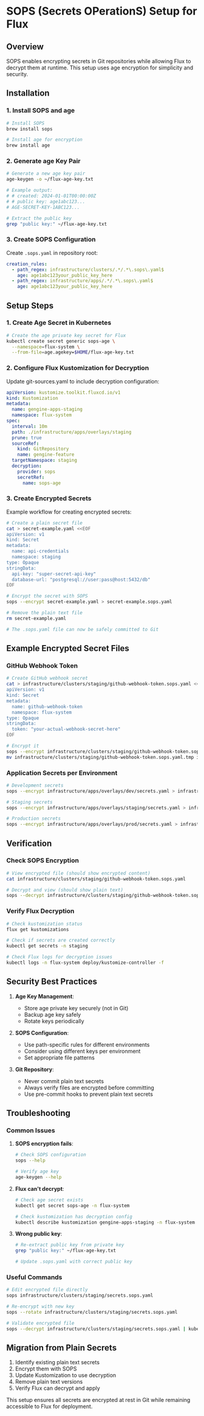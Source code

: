 # SOPS (Secrets OPerationS) Setup for Flux

## Overview

SOPS enables encrypting secrets in Git repositories while allowing Flux to decrypt them at runtime. This setup uses age encryption for simplicity and security.

## Installation

### 1. Install SOPS and age

```bash
# Install SOPS
brew install sops

# Install age for encryption
brew install age
```

### 2. Generate age Key Pair

```bash
# Generate a new age key pair
age-keygen -o ~/flux-age-key.txt

# Example output:
# # created: 2024-01-01T00:00:00Z
# # public key: age1abc123...
# AGE-SECRET-KEY-1ABC123...

# Extract the public key
grep "public key:" ~/flux-age-key.txt
```

### 3. Create SOPS Configuration

Create `.sops.yaml` in repository root:

```yaml
creation_rules:
  - path_regex: infrastructure/clusters/.*/.*\.sops\.yaml$
    age: age1abc123your_public_key_here
  - path_regex: infrastructure/apps/.*/.*\.sops\.yaml$
    age: age1abc123your_public_key_here
```

## Setup Steps

### 1. Create Age Secret in Kubernetes

```bash
# Create the age private key secret for Flux
kubectl create secret generic sops-age \
  --namespace=flux-system \
  --from-file=age.agekey=$HOME/flux-age-key.txt
```

### 2. Configure Flux Kustomization for Decryption

Update git-sources.yaml to include decryption configuration:

```yaml
apiVersion: kustomize.toolkit.fluxcd.io/v1
kind: Kustomization
metadata:
  name: gengine-apps-staging
  namespace: flux-system
spec:
  interval: 10m
  path: ./infrastructure/apps/overlays/staging
  prune: true
  sourceRef:
    kind: GitRepository
    name: gengine-feature
  targetNamespace: staging
  decryption:
    provider: sops
    secretRef:
      name: sops-age
```

### 3. Create Encrypted Secrets

Example workflow for creating encrypted secrets:

```bash
# Create a plain secret file
cat > secret-example.yaml <<EOF
apiVersion: v1
kind: Secret
metadata:
  name: api-credentials
  namespace: staging
type: Opaque
stringData:
  api-key: "super-secret-api-key"
  database-url: "postgresql://user:pass@host:5432/db"
EOF

# Encrypt the secret with SOPS
sops --encrypt secret-example.yaml > secret-example.sops.yaml

# Remove the plain text file
rm secret-example.yaml

# The .sops.yaml file can now be safely committed to Git
```

## Example Encrypted Secret Files

### GitHub Webhook Token
```bash
# Create GitHub webhook secret
cat > infrastructure/clusters/staging/github-webhook-token.sops.yaml <<EOF
apiVersion: v1
kind: Secret
metadata:
  name: github-webhook-token
  namespace: flux-system
type: Opaque
stringData:
  token: "your-actual-webhook-secret-here"
EOF

# Encrypt it
sops --encrypt infrastructure/clusters/staging/github-webhook-token.sops.yaml > infrastructure/clusters/staging/github-webhook-token.sops.yaml.tmp
mv infrastructure/clusters/staging/github-webhook-token.sops.yaml.tmp infrastructure/clusters/staging/github-webhook-token.sops.yaml
```

### Application Secrets per Environment

```bash
# Development secrets
sops --encrypt infrastructure/apps/overlays/dev/secrets.yaml > infrastructure/apps/overlays/dev/secrets.sops.yaml

# Staging secrets  
sops --encrypt infrastructure/apps/overlays/staging/secrets.yaml > infrastructure/apps/overlays/staging/secrets.sops.yaml

# Production secrets
sops --encrypt infrastructure/apps/overlays/prod/secrets.yaml > infrastructure/apps/overlays/prod/secrets.sops.yaml
```

## Verification

### Check SOPS Encryption

```bash
# View encrypted file (should show encrypted content)
cat infrastructure/clusters/staging/github-webhook-token.sops.yaml

# Decrypt and view (should show plain text)
sops --decrypt infrastructure/clusters/staging/github-webhook-token.sops.yaml
```

### Verify Flux Decryption

```bash
# Check kustomization status
flux get kustomizations

# Check if secrets are created correctly
kubectl get secrets -n staging

# Check Flux logs for decryption issues
kubectl logs -n flux-system deploy/kustomize-controller -f
```

## Security Best Practices

1. **Age Key Management**:
   - Store age private key securely (not in Git)
   - Backup age key safely
   - Rotate keys periodically

2. **SOPS Configuration**:
   - Use path-specific rules for different environments
   - Consider using different keys per environment
   - Set appropriate file patterns

3. **Git Repository**:
   - Never commit plain text secrets
   - Always verify files are encrypted before committing
   - Use pre-commit hooks to prevent plain text secrets

## Troubleshooting

### Common Issues

1. **SOPS encryption fails**:
   ```bash
   # Check SOPS configuration
   sops --help
   
   # Verify age key
   age-keygen --help
   ```

2. **Flux can't decrypt**:
   ```bash
   # Check age secret exists
   kubectl get secret sops-age -n flux-system
   
   # Check kustomization has decryption config
   kubectl describe kustomization gengine-apps-staging -n flux-system
   ```

3. **Wrong public key**:
   ```bash
   # Re-extract public key from private key
   grep "public key:" ~/flux-age-key.txt
   
   # Update .sops.yaml with correct public key
   ```

### Useful Commands

```bash
# Edit encrypted file directly
sops infrastructure/clusters/staging/secrets.sops.yaml

# Re-encrypt with new key
sops --rotate infrastructure/clusters/staging/secrets.sops.yaml

# Validate encrypted file
sops --decrypt infrastructure/clusters/staging/secrets.sops.yaml | kubectl apply --dry-run=client -f -
```

## Migration from Plain Secrets

1. Identify existing plain text secrets
2. Encrypt them with SOPS
3. Update Kustomization to use decryption
4. Remove plain text versions
5. Verify Flux can decrypt and apply

This setup ensures all secrets are encrypted at rest in Git while remaining accessible to Flux for deployment.